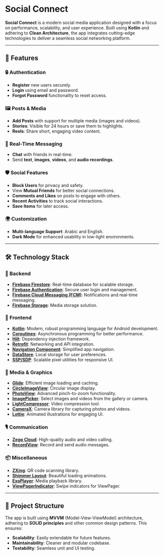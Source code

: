 # Social Connect  

**Social Connect** is a modern social media application designed with a focus on performance, scalability, and user experience. Built using **Kotlin** and adhering to **Clean Architecture**, the app integrates cutting-edge technologies to deliver a seamless social networking platform.  

---

## 🌟 Features  
### 🔒 Authentication  
- **Register** new users securely.  
- **Login** using email and password.  
- **Forgot Password** functionality to reset access.  

### 🖼️ Posts & Media  
- **Add Posts** with support for multiple media (images and videos).  
- **Stories**: Visible for 24 hours or save them to highlights.  
- **Reels**: Share short, engaging video content.  

### 💬 Real-Time Messaging  
- **Chat** with friends in real-time.  
- Send **text**, **images**, **videos**, and **audio recordings**.  

### 🛡️ Social Features  
- **Block Users** for privacy and safety.  
- View **Mutual Friends** for better social connections.  
- **Comments and Likes** on posts to engage with others.  
- **Recent Activities** to track social interactions.  
- **Save Items** for later access.  

### 🌍 Customization  
- **Multi-language Support**: Arabic and English.  
- **Dark Mode** for enhanced usability in low-light environments.  

---

## 🛠️ Technology Stack  
### 🔗 Backend  
- [**Firebase Firestore**](https://firebase.google.com/products/firestore): Real-time database for scalable storage.  
- [**Firebase Authentication**](https://firebase.google.com/products/auth): Secure user login and management.  
- [**Firebase Cloud Messaging (FCM)**](https://firebase.google.com/products/cloud-messaging): Notifications and real-time messaging.  
- [**Firebase Storage**](https://firebase.google.com/products/storage): Media storage solution.  

### 📱 Frontend  
- **[Kotlin](https://kotlinlang.org/)**: Modern, robust programming language for Android development.  
- **[Coroutines](https://kotlinlang.org/docs/coroutines-overview.html)**: Asynchronous programming for better performance.  
- **[Hilt](https://developer.android.com/training/dependency-injection/hilt-android)**: Dependency injection framework.  
- **[Retrofit](https://square.github.io/retrofit/)**: Networking and API integration.  
- **[Navigation Component](https://developer.android.com/guide/navigation/)**: Simplified app navigation.  
- **[DataStore](https://developer.android.com/topic/libraries/architecture/datastore)**: Local storage for user preferences.  
- **[SSP/SDP](https://github.com/intuit/ssp)**: Scalable pixel utilities for responsive UI.  

### 🎨 Media & Graphics  
- **[Glide](https://github.com/bumptech/glide)**: Efficient image loading and caching.  
- **[CircleImageView](https://github.com/hdodenhof/CircleImageView)**: Circular image display.  
- **[PhotoView](https://github.com/Baseflow/PhotoView)**: Advanced pinch-to-zoom functionality.  
- **[ImagePicker](https://github.com/Dhaval2404/ImagePicker)**: Select images and videos from the gallery or camera.  
- **[LightCompressor](https://github.com/AbedElazizShe/LightCompressor)**: Video compression tool.  
- **[CameraX](https://developer.android.com/training/camerax)**: Camera library for capturing photos and videos.  
- **[Lottie](https://lottiefiles.com/)**: Animated illustrations for engaging UI.  

### 🎙️ Communication  
- **[Zego Cloud](https://www.zegocloud.com/)**: High-quality audio and video calling.  
- **[RecordView](https://github.com/3llomi/RecordView)**: Record and send audio messages.  

### 📦 Miscellaneous  
- **[ZXing](https://github.com/zxing/zxing)**: QR code scanning library.  
- **[Shimmer Layout](https://facebook.github.io/shimmer-android/)**: Beautiful loading animations.  
- **[ExoPlayer](https://exoplayer.dev/)**: Media playback library.  
- **[ViewPagerIndicator](https://github.com/zhpanvip/viewpagerindicator)**: Swipe indicators for ViewPager.  

---

## 📂 Project Structure  
The app is built using **MVVM** (Model-View-ViewModel) architecture, adhering to **SOLID principles** and other common design patterns. This ensures:  
- **Scalability**: Easily extendable for future features.  
- **Maintainability**: Cleaner and modular codebase.  
- **Testability**: Seamless unit and UI testing.
